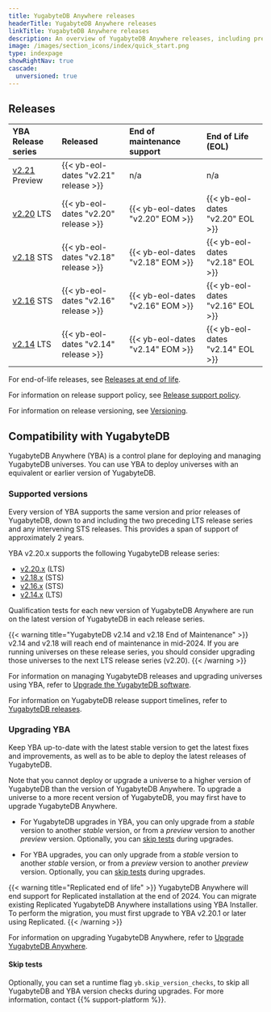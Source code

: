 ```yaml
---
title: YugabyteDB Anywhere releases
headerTitle: YugabyteDB Anywhere releases
linkTitle: YugabyteDB Anywhere releases
description: An overview of YugabyteDB Anywhere releases, including preview and current stable releases.
image: /images/section_icons/index/quick_start.png
type: indexpage
showRightNav: true
cascade:
  unversioned: true
---
```


## Releases

| YBA Release series | Released | End of maintenance support | End of Life (EOL) |
| :------------- | :------- | :------------------------- | :---------------- |
| [v2.21](v2.21/) <span class='metadata-tag-gray'>Preview</span> | {{< yb-eol-dates "v2.21" release >}} | n/a | n/a |
| [v2.20](v2.20/) <span class='metadata-tag-green'>LTS</span> | {{< yb-eol-dates "v2.20" release >}} | {{< yb-eol-dates "v2.20" EOM >}} | {{< yb-eol-dates "v2.20" EOL >}} |
| [v2.18](v2.18/) <span class='metadata-tag-green'>STS</span> | {{< yb-eol-dates "v2.18" release >}} | {{< yb-eol-dates "v2.18" EOM >}} | {{< yb-eol-dates "v2.18" EOL >}} |
| [v2.16](v2.16/) <span class='metadata-tag-green'>STS</span> | {{< yb-eol-dates "v2.16" release >}} | {{< yb-eol-dates "v2.16" EOM >}} | {{< yb-eol-dates "v2.16" EOL >}} |
| [v2.14](../ybdb-releases/v2.14/) <span class='metadata-tag-green'>LTS</span> | {{< yb-eol-dates "v2.14" release >}} | {{< yb-eol-dates "v2.14" EOM >}} | {{< yb-eol-dates "v2.14" EOL >}} |

For end-of-life releases, see [Releases at end of life](../ybdb-releases/#eol-releases).

For information on release support policy, see [Release support policy](../#release-support-policy).

For information on release versioning, see [Versioning](../versioning/).

## Compatibility with YugabyteDB

YugabyteDB Anywhere (YBA) is a control plane for deploying and managing YugabyteDB universes. You can use YBA to deploy universes with an equivalent or earlier version of YugabyteDB.

### Supported versions

Every version of YBA supports the same version and prior releases of YugabyteDB, down to and including the two preceding LTS release series and any intervening STS releases. This provides a span of support of approximately 2 years.

YBA v2.20.x supports the following YugabyteDB release series:

- [v2.20.x](../ybdb-releases/v2.20/) (LTS)
- [v2.18.x](../ybdb-releases/v2.18/) (STS)
- [v2.16.x](../ybdb-releases/v2.16/) (STS)
- [v2.14.x](../ybdb-releases/v2.14/) (LTS)

Qualification tests for each new version of YugabyteDB Anywhere are run on the latest version of YugabyteDB in each release series.

{{< warning title="YugabyteDB v2.14 and v2.18 End of Maintenance" >}}
v2.14 and v2.18 will reach end of maintenance in mid-2024. If you are running universes on these release series, you should consider upgrading those universes to the next LTS release series (v2.20).
{{< /warning >}}

For information on managing YugabyteDB releases and upgrading universes using YBA, refer to [Upgrade the YugabyteDB software](../../yugabyte-platform/manage-deployments/upgrade-software/).

For information on YugabyteDB release support timelines, refer to [YugabyteDB releases](../ybdb-releases).

### Upgrading YBA

Keep YBA up-to-date with the latest stable version to get the latest fixes and improvements, as well as to be able to deploy the latest releases of YugabyteDB.

Note that you cannot deploy or upgrade a universe to a higher version of YugabyteDB than the version of YugabyteDB Anywhere. To upgrade a universe to a more recent version of YugabyteDB, you may first have to upgrade YugabyteDB Anywhere.

- For YugabyteDB upgrades in YBA, you can only upgrade from a _stable_ version to another _stable_ version, or from a _preview_ version to another _preview_ version. Optionally, you can [skip tests](#skip-tests) during upgrades.

- For YBA upgrades, you can only upgrade from a _stable_ version to another _stable_ version, or from a _preview_ version to another _preview_ version. Optionally, you can [skip tests](#skip-tests) during upgrades.

{{< warning title="Replicated end of life" >}}
YugabyteDB Anywhere will end support for Replicated installation at the end of 2024. You can migrate existing Replicated YugabyteDB Anywhere installations using YBA Installer. To perform the migration, you must first upgrade to YBA v2.20.1 or later using Replicated.
{{< /warning >}}

For information on upgrading YugabyteDB Anywhere, refer to [Upgrade YugabyteDB Anywhere](../../yugabyte-platform/upgrade/).

#### Skip tests

Optionally, you can set a runtime flag `yb.skip_version_checks`, to skip all YugabyteDB and YBA version checks during upgrades. For more information, contact {{% support-platform %}}.
